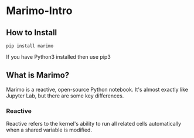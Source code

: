 # Marimo-Intro

## How to Install

```console
pip install marimo
```
If you have Python3 installed then use pip3

## What is Marimo?

Marimo is a reactive, open-source Python notebook. It's almost exactly like Jupyter Lab, but there are some key differences.

### Reactive

Reactive refers to the kernel's ability to run all related cells automatically when a shared variable is modified.

